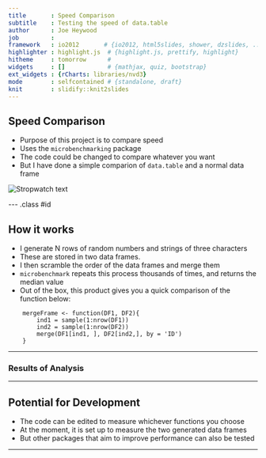 ```yaml
---
title       : Speed Comparison
subtitle    : Testing the speed of data.table
author      : Joe Heywood
job         : 
framework   : io2012       # {io2012, html5slides, shower, dzslides, ...}
highlighter : highlight.js  # {highlight.js, prettify, highlight}
hitheme     : tomorrow      # 
widgets     : []            # {mathjax, quiz, bootstrap}
ext_widgets : {rCharts: libraries/nvd3}
mode        : selfcontained # {standalone, draft}
knit        : slidify::knit2slides
---
```


## Speed Comparison

*   Purpose of this project is to compare speed
*   Uses the `microbenchmarking` package
*   The code could be changed to compare whatever you want
*   But I have done a simple comparion of `data.table` and a normal data frame

![Stropwatch text]("~/DataProducts/projectSlides/stopwatch.jpg")


--- .class #id 

## How it works

*   I generate N rows of random numbers and strings of three characters 
*   These are stored in two data frames. 
*   I then scramble the order of the data frames and merge them 
*   `microbenchmark` repeats this process thousands of times, and returns the
median value
*   Out of the box, this product gives you a quick comparison of the function
below:

```
    mergeFrame <- function(DF1, DF2){
        ind1 = sample(1:nrow(DF1))
        ind2 = sample(1:nrow(DF2))
        merge(DF1[ind1, ], DF2[ind2,], by = 'ID')
    }
```

---
### Results of Analysis


<div id = 'chart1' class = 'rChart nvd3'></div>
<script type='text/javascript'>
 $(document).ready(function(){
      drawchart1()
    });
    function drawchart1(){  
      var opts = {
 "dom": "chart1",
"width":    800,
"height":    400,
"x": "rows",
"y": "value",
"group": "variable",
"type": "lineChart",
"id": "chart1" 
},
        data = [
 {
 "rows":            100,
"variable": "data.frame",
"value":        1283396 
},
{
 "rows":            200,
"variable": "data.frame",
"value":      1641529.5 
},
{
 "rows":            300,
"variable": "data.frame",
"value":      1993373.5 
},
{
 "rows":            400,
"variable": "data.frame",
"value":      2431534.5 
},
{
 "rows":            500,
"variable": "data.frame",
"value":        2788955 
},
{
 "rows":            600,
"variable": "data.frame",
"value":      3336852.5 
},
{
 "rows":            700,
"variable": "data.frame",
"value":      3725903.5 
},
{
 "rows":            800,
"variable": "data.frame",
"value":      4301888.5 
},
{
 "rows":            900,
"variable": "data.frame",
"value":        4511343 
},
{
 "rows":           1000,
"variable": "data.frame",
"value":        5083043 
},
{
 "rows":           1100,
"variable": "data.frame",
"value":      5263436.5 
},
{
 "rows":           1200,
"variable": "data.frame",
"value":      5994441.5 
},
{
 "rows":           1300,
"variable": "data.frame",
"value":        6040045 
},
{
 "rows":           1400,
"variable": "data.frame",
"value":      6526105.5 
},
{
 "rows":           1500,
"variable": "data.frame",
"value":        6954728 
},
{
 "rows":           1600,
"variable": "data.frame",
"value":      7537118.5 
},
{
 "rows":           1700,
"variable": "data.frame",
"value":      7944218.5 
},
{
 "rows":           1800,
"variable": "data.frame",
"value":        8348309 
},
{
 "rows":           1900,
"variable": "data.frame",
"value":      8612969.5 
},
{
 "rows":           2000,
"variable": "data.frame",
"value":        9309397 
},
{
 "rows":           2100,
"variable": "data.frame",
"value":     10023226.5 
},
{
 "rows":           2200,
"variable": "data.frame",
"value":     10652306.5 
},
{
 "rows":           2300,
"variable": "data.frame",
"value":     10636403.5 
},
{
 "rows":           2400,
"variable": "data.frame",
"value":       13211969 
},
{
 "rows":           2500,
"variable": "data.frame",
"value":     13964339.5 
},
{
 "rows":           2600,
"variable": "data.frame",
"value":     12273471.5 
},
{
 "rows":           2700,
"variable": "data.frame",
"value":       13017143 
},
{
 "rows":           2800,
"variable": "data.frame",
"value":       13584543 
},
{
 "rows":           2900,
"variable": "data.frame",
"value":       13859454 
},
{
 "rows":           3000,
"variable": "data.frame",
"value":     14637525.5 
},
{
 "rows":           3100,
"variable": "data.frame",
"value":     14699014.5 
},
{
 "rows":           3200,
"variable": "data.frame",
"value":     15435417.5 
},
{
 "rows":           3300,
"variable": "data.frame",
"value":     16220408.5 
},
{
 "rows":           3400,
"variable": "data.frame",
"value":     16366855.5 
},
{
 "rows":           3500,
"variable": "data.frame",
"value":     16992287.5 
},
{
 "rows":           3600,
"variable": "data.frame",
"value":     18724357.5 
},
{
 "rows":           3700,
"variable": "data.frame",
"value":     19514408.5 
},
{
 "rows":           3800,
"variable": "data.frame",
"value":       18905492 
},
{
 "rows":           3900,
"variable": "data.frame",
"value":       20530033 
},
{
 "rows":           4000,
"variable": "data.frame",
"value":     21214913.5 
},
{
 "rows":            100,
"variable": "data.table",
"value":      2559673.5 
},
{
 "rows":            200,
"variable": "data.table",
"value":        2654168 
},
{
 "rows":            300,
"variable": "data.table",
"value":      2712333.5 
},
{
 "rows":            400,
"variable": "data.table",
"value":        2776127 
},
{
 "rows":            500,
"variable": "data.table",
"value":        2942860 
},
{
 "rows":            600,
"variable": "data.table",
"value":      3040268.5 
},
{
 "rows":            700,
"variable": "data.table",
"value":      3127746.5 
},
{
 "rows":            800,
"variable": "data.table",
"value":        3230610 
},
{
 "rows":            900,
"variable": "data.table",
"value":        3006443 
},
{
 "rows":           1000,
"variable": "data.table",
"value":      3123205.5 
},
{
 "rows":           1100,
"variable": "data.table",
"value":        2935776 
},
{
 "rows":           1200,
"variable": "data.table",
"value":      3272572.5 
},
{
 "rows":           1300,
"variable": "data.table",
"value":      3004149.5 
},
{
 "rows":           1400,
"variable": "data.table",
"value":      3053892.5 
},
{
 "rows":           1500,
"variable": "data.table",
"value":        3045828 
},
{
 "rows":           1600,
"variable": "data.table",
"value":        3204832 
},
{
 "rows":           1700,
"variable": "data.table",
"value":      3283407.5 
},
{
 "rows":           1800,
"variable": "data.table",
"value":      3141996.5 
},
{
 "rows":           1900,
"variable": "data.table",
"value":        3098959 
},
{
 "rows":           2000,
"variable": "data.table",
"value":      3316480.5 
},
{
 "rows":           2100,
"variable": "data.table",
"value":        3370065 
},
{
 "rows":           2200,
"variable": "data.table",
"value":        3438578 
},
{
 "rows":           2300,
"variable": "data.table",
"value":        3305435 
},
{
 "rows":           2400,
"variable": "data.table",
"value":      4022489.5 
},
{
 "rows":           2500,
"variable": "data.table",
"value":        4020915 
},
{
 "rows":           2600,
"variable": "data.table",
"value":        3422769 
},
{
 "rows":           2700,
"variable": "data.table",
"value":        3528595 
},
{
 "rows":           2800,
"variable": "data.table",
"value":      3632091.5 
},
{
 "rows":           2900,
"variable": "data.table",
"value":      3537680.5 
},
{
 "rows":           3000,
"variable": "data.table",
"value":      3698786.5 
},
{
 "rows":           3100,
"variable": "data.table",
"value":      3620616.5 
},
{
 "rows":           3200,
"variable": "data.table",
"value":      3666609.5 
},
{
 "rows":           3300,
"variable": "data.table",
"value":        3767114 
},
{
 "rows":           3400,
"variable": "data.table",
"value":      3695069.5 
},
{
 "rows":           3500,
"variable": "data.table",
"value":        3920674 
},
{
 "rows":           3600,
"variable": "data.table",
"value":        3931532 
},
{
 "rows":           3700,
"variable": "data.table",
"value":        3797268 
},
{
 "rows":           3800,
"variable": "data.table",
"value":        3933024 
},
{
 "rows":           3900,
"variable": "data.table",
"value":        4173606 
},
{
 "rows":           4000,
"variable": "data.table",
"value":      3970043.5 
} 
]
  
      if(!(opts.type==="pieChart" || opts.type==="sparklinePlus" || opts.type==="bulletChart")) {
        var data = d3.nest()
          .key(function(d){
            //return opts.group === undefined ? 'main' : d[opts.group]
            //instead of main would think a better default is opts.x
            return opts.group === undefined ? opts.y : d[opts.group];
          })
          .entries(data);
      }
      
      if (opts.disabled != undefined){
        data.map(function(d, i){
          d.disabled = opts.disabled[i]
        })
      }
      
      nv.addGraph(function() {
        var chart = nv.models[opts.type]()
          .width(opts.width)
          .height(opts.height)
          
        if (opts.type != "bulletChart"){
          chart
            .x(function(d) { return d[opts.x] })
            .y(function(d) { return d[opts.y] })
        }
          
         
        
          
        

        
        
        
      
       d3.select("#" + opts.id)
        .append('svg')
        .datum(data)
        .transition().duration(500)
        .call(chart);

       nv.utils.windowResize(chart.update);
       return chart;
      });
    };
</script>

---
## Potential for Development
*   The code can be edited to measure whichever functions you choose
*   At the moment, it is set up to measure the two generated data frames
*   But other packages that aim to improve performance can also be tested
---


